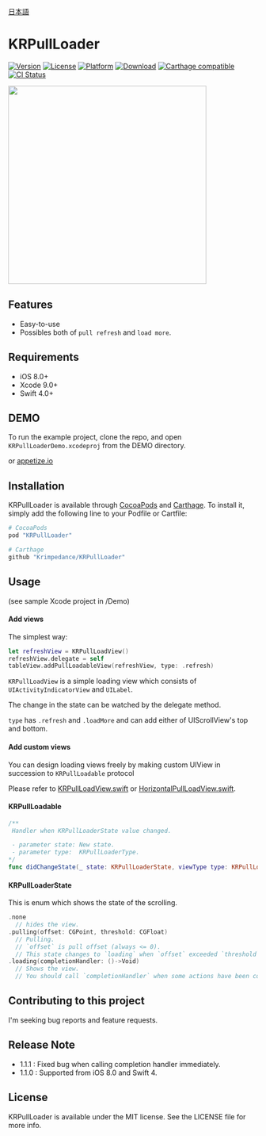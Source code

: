 [日本語](./README_Ja.md)

# KRPullLoader

[![Version](https://img.shields.io/cocoapods/v/KRPullLoader.svg?style=flat)](http://cocoapods.org/pods/KRPullLoader)
[![License](https://img.shields.io/cocoapods/l/KRPullLoader.svg?style=flat)](http://cocoapods.org/pods/KRPullLoader)
[![Platform](https://img.shields.io/cocoapods/p/KRPullLoader.svg?style=flat)](http://cocoapods.org/pods/KRPullLoader)
[![Download](https://img.shields.io/cocoapods/dt/KRPullLoader.svg?style=flat)](http://cocoapods.org/pods/KRPullLoader)
[![Carthage compatible](https://img.shields.io/badge/Carthage-compatible-4BC51D.svg?style=flat)](https://github.com/Carthage/Carthage)
[![CI Status](http://img.shields.io/travis/krimpedance/KRPullLoader.svg?style=flat)](https://travis-ci.org/krimpedance/KRPullLoader)

<img src="https://github.com/krimpedance/KRPullLoader/blob/master/Resources/demo.gif" height=400>

## Features
- Easy-to-use
- Possibles both of `pull refresh` and `load more`.

## Requirements
- iOS 8.0+
- Xcode 9.0+
- Swift 4.0+

## DEMO
To run the example project, clone the repo, and open `KRPullLoaderDemo.xcodeproj` from the DEMO directory.

or [appetize.io](https://appetize.io/app/d17hjrvt0fm9mfg2crmqbu4qx4)

## Installation
KRPullLoader is available through [CocoaPods](http://cocoapods.org) and [Carthage](https://github.com/Carthage/Carthage).
To install it, simply add the following line to your Podfile or Cartfile:

```ruby
# CocoaPods
pod "KRPullLoader"
```

```ruby
# Carthage
github "Krimpedance/KRPullLoader"
```

## Usage
(see sample Xcode project in /Demo)

#### Add views

The simplest way:

```swift
let refreshView = KRPullLoadView()
refreshView.delegate = self
tableView.addPullLoadableView(refreshView, type: .refresh)
```

`KRPullLoadView` is a simple loading view which consists of `UIActivityIndicatorView` and `UILabel`.

The change in the state can be watched by the delegate method.

`type` has `.refresh` and `.loadMore` and can add either of UIScrollView's top and bottom.

#### Add custom views

You can design loading views freely by making custom UIView in succession to `KRPullLoadable` protocol

Please refer to [KRPullLoadView.swift](./KRPullLoader/Classes/KRPullLoadView.swift) or [HorizontalPullLoadView.swift](./DEMO/KRPullLoaderDemo/HorizontalPullLoadView.swift).

#### KRPullLoadable

```swift
/**
 Handler when KRPullLoaderState value changed.

 - parameter state: New state.
 - parameter type:  KRPullLoaderType.
*/
func didChangeState(_ state: KRPullLoaderState, viewType type: KRPullLoaderType)
```

#### KRPullLoaderState

This is enum which shows the state of the scrolling.

```swift
.none
  // hides the view.
.pulling(offset: CGPoint, threshold: CGFloat)
  // Pulling.
  // `offset` is pull offset (always <= 0).
  // This state changes to `loading` when `offset` exceeded `threshold`.
.loading(completionHandler: ()->Void)
  // Shows the view.
  // You should call `completionHandler` when some actions have been completed.
```

## Contributing to this project
I'm seeking bug reports and feature requests.

## Release Note
- 1.1.1 : Fixed bug when calling completion handler immediately.
- 1.1.0 : Supported from iOS 8.0 and Swift 4.

## License
KRPullLoader is available under the MIT license. See the LICENSE file for more info.
